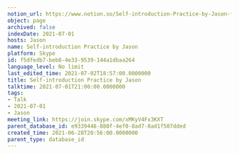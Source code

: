 ```yaml
---
notion_url: https://www.notion.so/Self-introduction-Practice-by-Jason-f5dfedb7beb84e339539144a1dbaa264
object: page
archived: false
indexDate: 2021-07-01
hosts: Jason
name: Self-introduction Practice by Jason
platform: Skype
id: f5dfedb7-beb8-4e33-9539-144a1dbaa264
language_level: No limit
last_edited_time: 2021-07-02T18:57:00.0000000
title: Self-introduction Practice by Jason
talktime: 2021-07-01T21:00:00.0000000
tags:
- Talk
- 2021-07-01
- Jason
meeting_link: https://join.skype.com/xMKyV4Fx3KXT
parent_database_id: e9339446-880f-4ef0-8ad7-8ad1f507dded
created_time: 2021-06-28T20:56:00.0000000
parent_type: database_id
---
```







